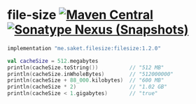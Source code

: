 # file-size [![Maven Central](https://img.shields.io/maven-central/v/me.saket.filesize/filesize?label=%20&color=success)](https://central.sonatype.com/artifact/me.saket.filesize/filesize) [![Sonatype Nexus (Snapshots)](https://img.shields.io/nexus/s/me.saket.filesize/filesize?label=%20&color=lightgrey&server=https%3A%2F%2Foss.sonatype.org%2F)](https://oss.sonatype.org/content/repositories/snapshots/me/saket/filesize/filesize/)

```groovy
implementation "me.saket.filesize:filesize:1.2.0"
```

```kotlin
val cacheSize = 512.megabytes
println(cacheSize.toString())          // "512 MB"
println(cacheSize.inWholeBytes)        // "512000000"
println(cacheSize + 88_000.kilobytes)  // "600 MB"
println(cacheSize * 2)                 // "1.02 GB"
println(cacheSize < 1.gigabytes)       // "true"
```
